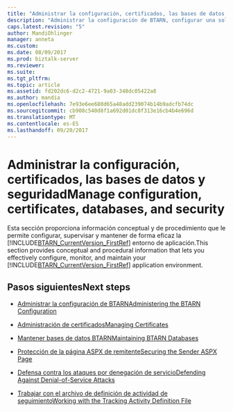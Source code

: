 ```yaml
---
title: "Administrar la configuración, certificados, las bases de datos y la seguridad en el Acelerador para RosettaNet en BizTalk Server | Documentos de Microsoft"
description: "Administrar la configuración de BTARN, configurar una solución CIDX, administración de certificados y la base de datos y la seguridad en BizTalk Server"
caps.latest.revision: "5"
author: MandiOhlinger
manager: anneta
ms.custom: 
ms.date: 08/09/2017
ms.prod: biztalk-server
ms.reviewer: 
ms.suite: 
ms.tgt_pltfrm: 
ms.topic: article
ms.assetid: fd202dc6-d2c2-4721-9a03-348dc05422a8
ms.author: mandia
ms.openlocfilehash: 7e93e6ee680d65a48add239074b14b9adcfb74dc
ms.sourcegitcommit: cb908c540d8f1a692d01dc8f313e16cb4b4e696d
ms.translationtype: MT
ms.contentlocale: es-ES
ms.lasthandoff: 09/20/2017
---
```

# <a name="manage-configuration-certificates-databases-and-security"></a><span data-ttu-id="8b80f-103">Administrar la configuración, certificados, las bases de datos y seguridad</span><span class="sxs-lookup"><span data-stu-id="8b80f-103">Manage configuration, certificates, databases, and security</span></span>
<span data-ttu-id="8b80f-104">Esta sección proporciona información conceptual y de procedimiento que le permite configurar, supervisar y mantener de forma eficaz la [!INCLUDE[BTARN_CurrentVersion_FirstRef](../../includes/btarn-currentversion-firstref-md.md)] entorno de aplicación.</span><span class="sxs-lookup"><span data-stu-id="8b80f-104">This section provides conceptual and procedural information that lets you effectively configure, monitor, and maintain your [!INCLUDE[BTARN_CurrentVersion_FirstRef](../../includes/btarn-currentversion-firstref-md.md)] application environment.</span></span>  
  
## <a name="next-steps"></a><span data-ttu-id="8b80f-105">Pasos siguientes</span><span class="sxs-lookup"><span data-stu-id="8b80f-105">Next steps</span></span>
  
-   [<span data-ttu-id="8b80f-106">Administrar la configuración de BTARN</span><span class="sxs-lookup"><span data-stu-id="8b80f-106">Administering the BTARN Configuration</span></span>](../../adapters-and-accelerators/accelerator-rosettanet/administering-the-btarn-configuration.md)  
  
-   [<span data-ttu-id="8b80f-107">Administración de certificados</span><span class="sxs-lookup"><span data-stu-id="8b80f-107">Managing Certificates</span></span>](../../adapters-and-accelerators/accelerator-rosettanet/managing-certificates1.md)  
  
-   [<span data-ttu-id="8b80f-108">Mantener bases de datos BTARN</span><span class="sxs-lookup"><span data-stu-id="8b80f-108">Maintaining BTARN Databases</span></span>](../../adapters-and-accelerators/accelerator-rosettanet/maintaining-btarn-databases.md)  
  
-   [<span data-ttu-id="8b80f-109">Protección de la página ASPX de remitente</span><span class="sxs-lookup"><span data-stu-id="8b80f-109">Securing the Sender ASPX Page</span></span>](../../adapters-and-accelerators/accelerator-rosettanet/securing-the-sender-aspx-page.md)  
  
-   [<span data-ttu-id="8b80f-110">Defensa contra los ataques por denegación de servicio</span><span class="sxs-lookup"><span data-stu-id="8b80f-110">Defending Against Denial-of-Service Attacks</span></span>](../../adapters-and-accelerators/accelerator-rosettanet/defending-against-denial-of-service-attacks.md)  
  
-   [<span data-ttu-id="8b80f-111">Trabajar con el archivo de definición de actividad de seguimiento</span><span class="sxs-lookup"><span data-stu-id="8b80f-111">Working with the Tracking Activity Definition File</span></span>](../../adapters-and-accelerators/accelerator-rosettanet/working-with-the-tracking-activity-definition-file.md)